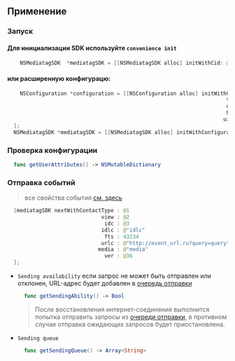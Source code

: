 
## Применение
### Запуск
#### Для инициализации SDK используйте `convenience init`

```swift
    NSMediatagSDK  *mediatagSDK = [[NSMediatagSDK alloc] initWithCid: @"cid" tms: @"tms" uid: @"uid" hid: @"hid" uidc: @1];
```
  
#### или расширенную конфигурацю:

```swift
    NSConfiguration *configuration = [[NSConfiguration alloc] initWithCid : @"userCid" 
                                                                      tms : @"tms" 
                                                                      uid : @"uid" 
                                                                      hid : @"hid" 
                                                                     uidc : @1
  ];
  NSMediatagSDK *mediatagSDK = [[NSMediatagSDK alloc] initWithConfiguration: configuration];

```

### Проверка конфигурации
  ```swift
    func getUserAttributes() -> NSMutableDictionary
  ```
### Отправка событий
> все свойства события [см. здесь](https://github.com/cifrasoft/media-tag-sdk/blob/master/Sources/models/Event.swift)
```swift
  [mediatagSDK nextWithContactType : @1
                              view : @2
                               idc : @3
                              idlc : @"idlc"
                               fts : 43234
                              urlc : @"http://event_url.ru?query=query"
                             media : @"media"
                               ver : @36 
  ];
```
- `Sending availability` 
  если запрос не может быть отправлен или отклонен, URL-адрес будет добавлен в [очередь отправки](https://github.com/cifrasoft/media-tag-sdk#sending-queue) 
  ```swift 
    func getSendingAbility() -> Bool
  ```

  > После восстановления интернет-соединения выполнится попытка отправить запросы из [очереди отправки](https://github.com/cifrasoft/media-tag-sdk#sending-queue), в противном случае отправка ожидающих запросов будет приостановлена.
  
- `Sending queue`
  ```swift
    func getSendingQueue() -> Array<String>
  ```
